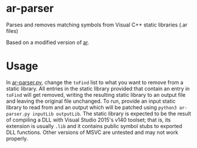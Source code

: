# ar-parser
Parses and removes matching symbols from Visual C++ static libraries (.ar files)

Based on a modified version of [ar](https://github.com/vidstige/ar/).

# Usage

In [ar-parser.py](ar-parser.py), change the `toFind` list to what you want to remove from a static library. All entries in the static library provided that contain an entry in `toFind` will get removed, writing the resulting static library to an output file and leaving the original file unchanged. To run, provide an input static library to read from and an output which will be patched using `python3 ar-parser.py inputLib outputLib`. The static library is expected to be the result of compiling a DLL with Visual Studio 2015's v140 toolset; that is, its extension is usually `.lib` and it contains public symbol stubs to exported DLL functions. Other versions of MSVC are untested and may not work properly.
